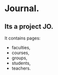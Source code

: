 # Journal.
## Its a project JO.
It contains pages: 
- faculties, 
- courses, 
- groups, 
- students, 
- teachers.
